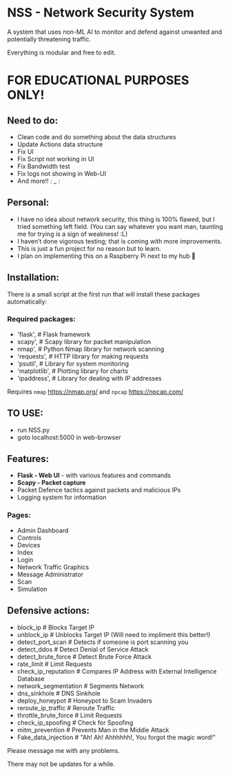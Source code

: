 
# NSS - Network Security System

A system that uses non-ML AI to monitor and defend against unwanted and potentially threatening traffic.

Everything is modular and free to edit.


# FOR EDUCATIONAL PURPOSES ONLY!


## Need to do:
- Clean code and do something about the data structures
- Update Actions data structure
- Fix UI
- Fix Script not working in UI
- Fix Bandwidth test
- Fix logs not showing in Web-UI
- And more!! : _ :

## Personal:
- I have no idea about network security, this thing is 100% flawed, but I tried something left field. (You can say whatever you want man, taunting me for trying is a sign of weakness! :L)
- I haven’t done vigorous testing; that is coming with more improvements.
- This is just a fun project for no reason but to learn.
- I plan on implementing this on a Raspberry Pi next to my hub 🙂

## Installation:
There is a small script at the first run that will install these packages automatically:

### Required packages:
- 'flask',  # Flask framework
- scapy',  # Scapy library for packet manipulation
- nmap',  # Python Nmap library for network scanning
- 'requests',  # HTTP library for making requests
- 'psutil',  # Library for system monitoring
- 'matplotlib',  # Plotting library for charts
- 'ipaddress',  # Library for dealing with IP addresses

Requires `nmap` https://nmap.org/ and `npcap` https://npcap.com/


## TO USE:
- run NSS.py
- goto localhost:5000 in web-browser

## Features:
- **Flask - Web UI** - with various features and commands
- **Scapy - Packet capture**
- Packet Defence tactics against packets and malicious IPs
- Logging system for information

### Pages:
- Admin Dashboard
- Controls
- Devices
- Index
- Login
- Network Traffic Graphics
- Message Administrator
- Scan
- Simulation

## Defensive actions:
- block_ip # Blocks Target IP
- unblock_ip # Unblocks Target IP (Will need to impliment this better!)
- detect_port_scan # Detects if someone is port scanning you
- detect_ddos # Detect Denial of Service Attack
- detect_brute_force # Detect Brute Force Attack
- rate_limit # Limit Requests
- check_ip_reputation # Compares IP Address with External Intelligence Database
- network_segmentation # Segments Network
- dns_sinkhole # DNS Sinkhole
- deploy_honeypot # Honeypot to Scam Invaders
- reroute_ip_traffic # Reroute Traffic
- throttle_brute_force # Limit Requests
- check_ip_spoofing # Check for Spoofing
- mitm_prevention # Prevents Man in the Middle Attack
- Fake_data_injection # "Ah! Ah! Ahhhhhh!, You forgot the magic word!"

Please message me with any problems.

There may not be updates for a while.
